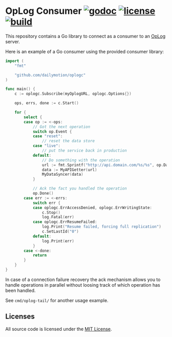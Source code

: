 # OpLog Consumer [![godoc](http://img.shields.io/badge/godoc-reference-blue.svg?style=flat)](https://godoc.org/github.com/dailymotion/oplogc) [![license](http://img.shields.io/badge/license-MIT-red.svg?style=flat)](https://raw.githubusercontent.com/dailymotion/oplogc/master/LICENSE) [![build](https://img.shields.io/travis/dailymotion/oplogc.svg?style=flat)](https://travis-ci.org/dailymotion/oplogc)

This repository contains a Go library to connect as a consumer to an [OpLog](https://github.com/dailymotion/oplog) server.

Here is an example of a Go consumer using the provided consumer library:

```go
import (
    "fmt"

    "github.com/dailymotion/oplogc"
)

func main() {
    c := oplogc.Subscribe(myOplogURL, oplogc.Options{})

    ops, errs, done := c.Start()

    for {
        select {
        case op := <-ops:
            // Got the next operation
            switch op.Event {
            case "reset":
                // reset the data store
            case "live":
                // put the service back in production
            default:
                // Do something with the operation
                url := fmt.Sprintf("http://api.domain.com/%s/%s", op.Data.Type, op.Data.ID)
                data := MyAPIGetter(url)
                MyDataSyncer(data)
            }

            // Ack the fact you handled the operation
            op.Done()
        case err := <-errs:
            switch err {
            case oplogc.ErrAccessDenied, oplogc.ErrWritingState:
                c.Stop()
                log.Fatal(err)
            case oplogc.ErrResumeFailed:
                log.Print("Resume failed, forcing full replication")
                c.SetLastId("0")
            default:
                log.Print(err)
            }
        case <-done:
            return
        }
    }
}
```

In case of a connection failure recovery the ack mechanism allows you to handle operations in parallel without loosing track of which operation has been handled.

See `cmd/oplog-tail/` for another usage example.

## Licenses

All source code is licensed under the [MIT License](LICENSE).
